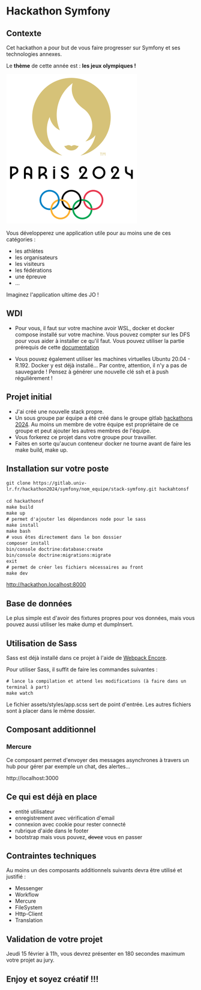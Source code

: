 # Hackathon Symfony

## Contexte

Cet hackathon a pour but de vous faire progresser sur Symfony et ses technologies annexes.

Le **thème** de cette année est : **les jeux olympiques !**

![JO Paris 2024](images/LogoJOParis2024.svg)

Vous développerez une application utile pour au moins une de ces catégories :
- les athlètes 
- les organisateurs
- les visiteurs
- les fédérations
- une épreuve
- ...


Imaginez l'application ultime des JO !

## WDI

* Pour vous, il faut sur votre machine avoir WSL, docker et docker compose installé sur votre machine.
  Vous pouvez compter sur les DFS pour vous aider à installer ce qu'il faut.
  Vous pouvez utiliser la partie prérequis de cette [documentation](https://gitlab.univ-lr.fr/ntrugeon/docker-symfony-wp-2022/-/blob/main/doc/MACHINEPERSOWINDOWS.md)

* Vous pouvez également utiliser les machines virtuelles Ubuntu 20.04 - R.192. Docker y est déjà installé... Par contre, attention, il n'y a pas de sauvegarde ! 
  Pensez à générer une nouvelle clé ssh et à push régulièrement !

## Projet initial

- J'ai créé une nouvelle stack propre. 
- Un sous groupe par équipe a été créé dans le groupe gitlab [hackathons 2024](https://gitlab.univ-lr.fr/hackathons2024/symfony). Au moins un membre de votre équipe est propriétaire de ce groupe et peut ajouter les autres membres de l'équipe.
- Vous forkerez ce projet dans votre groupe pour travailler.
- Faites en sorte qu'aucun conteneur docker ne tourne avant de faire les make build, make up.

## Installation sur votre poste

```shell
git clone https://gitlab.univ-lr.fr/hackathon2024/symfony/nom_equipe/stack-symfony.git hackahtonsf

cd hackathonsf
make build
make up
# permet d'ajouter les dépendances node pour le sass
make install
make bash
# vous êtes directement dans le bon dossier
composer install
bin/console doctrine:database:create
bin/console doctrine:migrations:migrate
exit
# permet de créer les fichiers nécessaires au front
make dev
```

http://hackathon.localhost:8000

## Base de données

Le plus simple est d'avoir des fixtures propres pour vos données, mais vous pouvez aussi utiliser les make dump et dumpInsert.

## Utilisation de Sass

Sass est déjà installé dans ce projet à l'aide de [Webpack Encore](https://symfony.com/doc/6.4/frontend/encore/index.html).

Pour utiliser Sass, il suffit de faire les commandes suivantes :

```shell
# lance la compilation et attend les modifications (à faire dans un terminal à part)
make watch
```

Le fichier assets/styles/app.scss sert de point d'entrée. Les autres fichiers sont à placer dans le même dossier.

## Composant additionnel

### Mercure

Ce composant permet d'envoyer des messages asynchrones à travers un hub pour gérer par exemple un chat, des alertes...

http://localhost:3000

## Ce qui est déjà en place

- entité utilisateur
- enregistrement avec vérification d'email
- connexion avec cookie pour rester connecté
- rubrique d'aide dans le footer
- bootstrap mais vous pouvez, ~~devez~~ vous en passer

## Contraintes techniques

Au moins un des composants additionnels suivants devra être utilisé et justifié :
- Messenger
- Workflow
- Mercure
- FileSystem
- Http-Client
- Translation

## Validation de votre projet

Jeudi 15 février à 11h, vous devrez présenter en 180 secondes maximum votre projet au jury.

## Enjoy et soyez créatif !!!